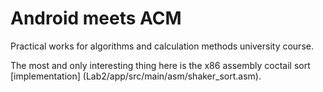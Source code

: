 # Android meets ACM
Practical works for algorithms and calculation methods university course.

The most and only interesting thing here is the x86 assembly coctail sort [implementation] (Lab2/app/src/main/asm/shaker_sort.asm).
